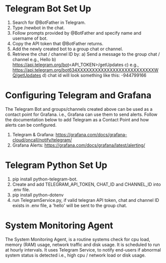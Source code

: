 # Telegram Bot Set Up
1. Search for @BotFather in Telegram.
2. Type /newbot in the chat.
3. Follow prompts provided by @BotFather and specify name and username of bot.
4. Copy the API token that @BotFather returns.
5. Add the newly created bot to a group chat or channel.
6. Retrieve the chat / channel ID by:
	a) Send a message to the group chat / channel e.g., Hello
	b) https://api.telegram.org/bot<API_TOKEN>/getUpdates
	c) e.g., https://api.telegram.org/bot634XXXXXXXXXXXXXXXXXXXXXXXXXXWQ/getUpdates
	d) chat id will look something like this: -944799166
	
# Configuring Telegram and Grafana
The Telegram Bot and groups/channels created above can be used as a contact point for Grafana. i.e., Grafana can use them to send alerts. 
Follow the documentation below to add Telegram as a Contact Point and how alerts can be configured.
1. Telegram & Grafana:  https://grafana.com/docs/grafana-cloud/oncall/notify/telegram/
2. Grafana Alerts: https://grafana.com/docs/grafana/latest/alerting/

# Telegram Python Set Up
1. pip install python-telegram-bot.
2. Create and add TELEGRAM_API_TOKEN, CHAT_ID and CHANNEL_ID into .env file.
3. pip install python-dotenv
4. run TelegramService.py, if valid telegran API token, chat and channel ID exists in .env file, a 'hello' will be sent to the group chat.

# System Monitoring Agent
The System Monitoring Agent, is a routine systems check for cpu load, memory (RAM) usage, network traffic and disk usage. It is scheduled to run at hourly intervals. It uses Telegram Service, to notify end-users if abnormal system status is detected i.e., high cpu / network load or disk usage.

